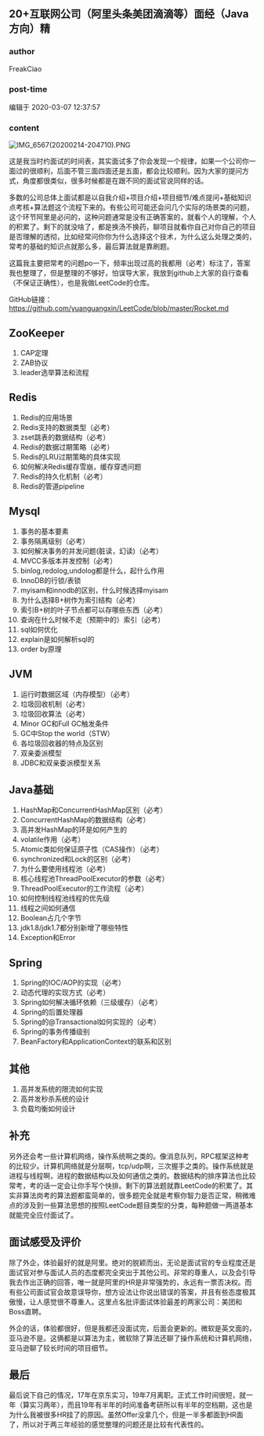 ## 20+互联网公司（阿里头条美团滴滴等）面经（Java方向）精
### author 
FreakCiao
### post-time 

编辑于  2020-03-07 12:37:57
### content 
<div class="post-topic-des nc-post-content">
 <p>
  <img alt="IMG_6567(20200214-204710).PNG" src="https://uploadfiles.nowcoder.com/files/20200219/5434331_1582105707814_3761493-a8d62e0354c0788d.PNG"/>
 </p>
 <p>
  这是我当时约面试的时间表，其实面试多了你会发现一个规律，如果一个公司你一面过的很顺利，后面不管三面四面还是五面，都会比较顺利。因为大家的提问方式，角度都很类似，很多时候都是在跟不同的面试官说同样的话。
 </p>
 <p>
  多数的公司总体上面试都是以自我介绍+项目介绍+项目细节/难点提问+基础知识点考核+算法题这个流程下来的。有些公司可能还会问几个实际的场景类的问题，这个环节阿里是必问的，这种问题通常是没有正确答案的，就看个人的理解，个人的积累了。剩下的就没啥了，都是换汤不换药，聊项目就看你自己对你自己的项目是否理解的透彻，比如经常问你你为什么选择这个技术，为什么这么处理之类的，常考的基础的知识点就那么多，最后算法就是靠刷题。
 </p>
 <p>
  这篇我主要把常考的问题po一下，频率出现过高的我都用（必考）标注了，答案我也整理了，但是整理的不够好，怕误导大家，我放到github上大家的自行查看（不保证正确性），也是我做LeetCode的仓库。
 </p>
 <p>
  GitHub链接：
  <a href="https://github.com/yuanguangxin/LeetCode/blob/master/Rocket.md" target="_blank">
   https://github.com/yuanguangxin/LeetCode/blob/master/Rocket.md
  </a>
 </p>
 <h2 id="zookeeper">
  ZooKeeper
 </h2>
 <ol>
  <li>
   CAP定理
  </li>
  <li>
   ZAB协议
  </li>
  <li>
   leader选举算法和流程
  </li>
 </ol>
 <h2 id="redis">
  Redis
 </h2>
 <ol>
  <li>
   Redis的应用场景
  </li>
  <li>
   Redis支持的数据类型（必考）
  </li>
  <li>
   zset跳表的数据结构（必考）
  </li>
  <li>
   Redis的数据过期策略（必考）
  </li>
  <li>
   Redis的LRU过期策略的具体实现
  </li>
  <li>
   如何解决Redis缓存雪崩，缓存穿透问题
  </li>
  <li>
   Redis的持久化机制（必考）
  </li>
  <li>
   Redis的管道pipeline
  </li>
 </ol>
 <h2 id="mysql">
  Mysql
 </h2>
 <ol>
  <li>
   事务的基本要素
  </li>
  <li>
   事务隔离级别（必考）
  </li>
  <li>
   如何解决事务的并发问题(脏读，幻读)（必考）
  </li>
  <li>
   MVCC多版本并发控制（必考）
  </li>
  <li>
   binlog,redolog,undolog都是什么，起什么作用
  </li>
  <li>
   InnoDB的行锁/表锁
  </li>
  <li>
   myisam和innodb的区别，什么时候选择myisam
  </li>
  <li>
   为什么选择B+树作为索引结构（必考）
  </li>
  <li>
   索引B+树的叶子节点都可以存哪些东西（必考）
  </li>
  <li>
   查询在什么时候不走（预期中的）索引（必考）
  </li>
  <li>
   sql如何优化
  </li>
  <li>
   explain是如何解析sql的
  </li>
  <li>
   order by原理
  </li>
 </ol>
 <h2 id="jvm">
  JVM
 </h2>
 <ol>
  <li>
   运行时数据区域（内存模型）（必考）
  </li>
  <li>
   垃圾回收机制（必考）
  </li>
  <li>
   垃圾回收算法（必考）
  </li>
  <li>
   Minor GC和Full GC触发条件
  </li>
  <li>
   GC中Stop the world（STW）
  </li>
  <li>
   各垃圾回收器的特点及区别
  </li>
  <li>
   双亲委派模型
  </li>
  <li>
   JDBC和双亲委派模型关系
  </li>
 </ol>
 <h2>
  Java基础
 </h2>
 <ol>
  <li>
   HashMap和ConcurrentHashMap区别（必考）
  </li>
  <li>
   ConcurrentHashMap的数据结构（必考）
  </li>
  <li>
   高并发HashMap的环是如何产生的
  </li>
  <li>
   volatile作用（必考）
  </li>
  <li>
   Atomic类如何保证原子性（CAS操作）（必考）
  </li>
  <li>
   synchronized和Lock的区别（必考）
  </li>
  <li>
   为什么要使用线程池（必考）
  </li>
  <li>
   核心线程池ThreadPoolExecutor的参数（必考）
  </li>
  <li>
   ThreadPoolExecutor的工作流程（必考）
  </li>
  <li>
   如何控制线程池线程的优先级
  </li>
  <li>
   线程之间如何通信
  </li>
  <li>
   Boolean占几个字节
  </li>
  <li>
   jdk1.8/jdk1.7都分别新增了哪些特性
  </li>
  <li>
   Exception和Error
  </li>
 </ol>
 <h2 id="spring">
  Spring
 </h2>
 <ol>
  <li>
   Spring的IOC/AOP的实现（必考）
  </li>
  <li>
   动态代理的实现方式（必考）
  </li>
  <li>
   Spring如何解决循环依赖（三级缓存）（必考）
  </li>
  <li>
   Spring的后置处理器
  </li>
  <li>
   Spring的@Transactional如何实现的（必考）
  </li>
  <li>
   Spring的事务传播级别
  </li>
  <li>
   BeanFactory和ApplicationContext的联系和区别
  </li>
 </ol>
 <h2>
  其他
 </h2>
 <ol>
  <li>
   高并发系统的限流如何实现
  </li>
  <li>
   高并发秒杀系统的设计
  </li>
  <li>
   负载均衡如何设计
  </li>
 </ol>
 <h2>
  补充
 </h2>
 <p>
  另外还会考一些计算机网络，操作系统啊之类的。像消息队列，RPC框架这种考的比较少。计算机网络就是分层啊，tcp/udp啊，三次握手之类的。操作系统就是进程与线程啊，进程的数据结构以及如何通信之类的。数据结构的排序算法也比较常考，考的话一定会让你手写个快排。剩下的算法题就靠LeetCode的积累了。其实非算法岗考的算法题都蛮简单的，很多题完全就是考察你智力是否正常，稍微难点的涉及到一些算法思想的按照LeetCode题目类型的分类，每种题做一两道基本就能完全应付面试了。
 </p>
 <h2>
  面试感受及评价
 </h2>
 <p>
  除了外企，体验最好的就是阿里。绝对的脱颖而出，无论是面试官的专业程度还是面试官对参与面试人员的态度都完全突出于其他公司。非常的尊重人，以及会引导我去作出正确的回答，唯一就是阿里的HR是非常强势的，永远有一票否决权。而有些公司面试官会故意误导你，想方设法让你说出错误的答案，并且有些态度极其傲慢，让人感觉很不尊重人。这里点名批评面试体验最差的两家公司：美团和Boss直聘。
 </p>
 <p>
  外企的话，体验都很好，但是我都还没面试完，后面会更新的。微软是英文面的，亚马逊不是。这俩都是以算法为主，微软除了算法还聊了操作系统和计算机网络，亚马逊聊了较长时间的项目细节。
 </p>
 <h2>
  最后
 </h2>
 <p>
  最后说下自己的情况，17年在京东实习，19年7月离职。正式工作时间很短，就一年（算实习两年），而且19年有半年的时间准备考研所以有半年的空档期，这也是为什么我被很多HR挂了的原因。虽然Offer没拿几个，但是一半多都面到HR面了，所以对于两三年经验的感觉整理的问题还是比较有代表性的。
 </p>
</div>
